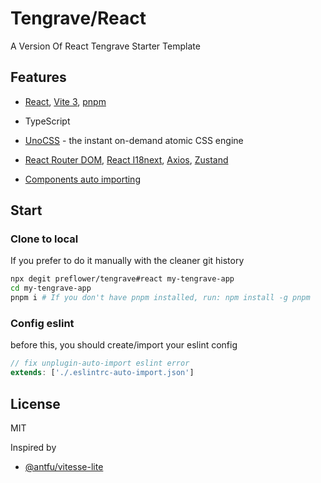 # Tengrave/React
A Version Of React Tengrave Starter Template

## Features

- [React](https://github.com/facebook/react), [Vite 3](https://github.com/vitejs/vite), [pnpm](https://pnpm.io/)

- TypeScript

- [UnoCSS](https://github.com/antfu/unocss) - the instant on-demand atomic CSS engine

- [React Router DOM](https://reactrouter.com/), [React I18next](https://react.i18next.com/), [Axios](https://axios-http.com/docs/intro), [Zustand](https://docs.pmnd.rs/zustand/getting-started/introduction)

- [Components auto importing](https://github.com/antfu/unplugin-auto-import)

## Start

### Clone to local

If you prefer to do it manually with the cleaner git history

```bash
npx degit preflower/tengrave#react my-tengrave-app
cd my-tengrave-app
pnpm i # If you don't have pnpm installed, run: npm install -g pnpm
```

### Config eslint

before this, you should create/import your eslint config

```js
// fix unplugin-auto-import eslint error
extends: ['./.eslintrc-auto-import.json']
```

## License
MIT

Inspired by 
- [@antfu/vitesse-lite](https://github.com/antfu/vitesse-lite)
